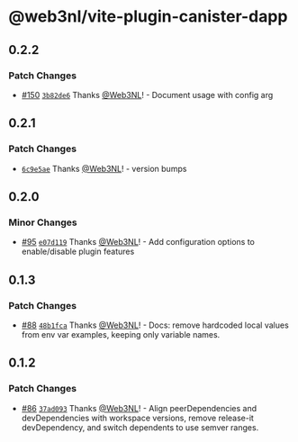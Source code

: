 # @web3nl/vite-plugin-canister-dapp

## 0.2.2

### Patch Changes

- [#150](https://github.com/Web3NL/my-canister-dapp/pull/150) [`3b82de6`](https://github.com/Web3NL/my-canister-dapp/commit/3b82de6cc465663b4c3fdda6ffeb25a0fb16a999) Thanks [@Web3NL](https://github.com/Web3NL)! - Document usage with config arg

## 0.2.1

### Patch Changes

- [`6c9e5ae`](https://github.com/Web3NL/my-canister-dapp/commit/6c9e5ae7346a62dec6292fb646b80ce8f86e6635) Thanks [@Web3NL](https://github.com/Web3NL)! - version bumps

## 0.2.0

### Minor Changes

- [#95](https://github.com/Web3NL/my-canister-dapp/pull/95) [`e07d119`](https://github.com/Web3NL/my-canister-dapp/commit/e07d11984d62d7cb83bec69c233120a38923b7fe) Thanks [@Web3NL](https://github.com/Web3NL)! - Add configuration options to enable/disable plugin features

## 0.1.3

### Patch Changes

- [#88](https://github.com/Web3NL/my-canister-dapp/pull/88) [`48b1fca`](https://github.com/Web3NL/my-canister-dapp/commit/48b1fca2696642141d1f6cd9416f2eb3afdb310b) Thanks [@Web3NL](https://github.com/Web3NL)! - Docs: remove hardcoded local values from env var examples, keeping only variable names.

## 0.1.2

### Patch Changes

- [#86](https://github.com/Web3NL/my-canister-dapp/pull/86) [`37ad093`](https://github.com/Web3NL/my-canister-dapp/commit/37ad093ee896d1765a6e24c157056842d26a8216) Thanks [@Web3NL](https://github.com/Web3NL)! - Align peerDependencies and devDependencies with workspace versions, remove release-it devDependency, and switch dependents to use semver ranges.

